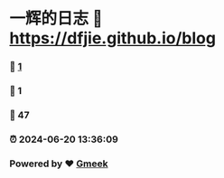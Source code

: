 # 一辉的日志 :link: https://dfjie.github.io/blog 
### :page_facing_up: [1](https://dfjie.github.io/blog/tag.html) 
### :speech_balloon: 1 
### :hibiscus: 47 
### :alarm_clock: 2024-06-20 13:36:09 
### Powered by :heart: [Gmeek](https://github.com/Meekdai/Gmeek)
